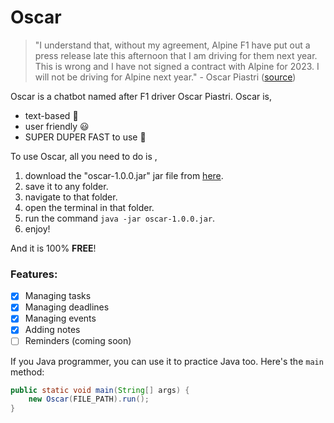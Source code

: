 # Oscar

> "I understand that, without my agreement, Alpine F1 have put out a press release late this afternoon that I am driving for them next year. This is wrong and I have not signed a contract with Alpine for 2023. I will not be driving for Alpine next year." - Oscar Piastri ([source](https://twitter.com/OscarPiastri/status/1554527452231262210))

Oscar is a chatbot named after F1 driver Oscar Piastri. Oscar is, 

- text-based 📄 
- user friendly 😃 
- SUPER DUPER FAST to use 🚀 

To use Oscar, all you need to do is ,
1. download the "oscar-1.0.0.jar" jar file from [here](https://github.com/Cikguseven/ip/releases/tag/Week-3).
2. save it to any folder.
3. navigate to that folder.
4. open the terminal in that folder.
5. run the command `java -jar oscar-1.0.0.jar`.
6. enjoy!

And it is 100% **FREE**!

### Features:

- [X] Managing tasks
- [X] Managing deadlines
- [X] Managing events
- [X] Adding notes
- [ ] Reminders (coming soon)

If you Java programmer, you can use it to practice Java too. Here's the `main` method:
```java
public static void main(String[] args) {
    new Oscar(FILE_PATH).run();
}
``` 
